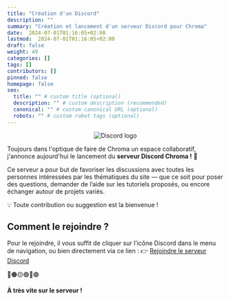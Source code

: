 ```yaml
---
title: "Création d'un Discord"
description: ""
summary: "Création et lancement d'un serveur Discord pour Chroma"
date:  2024-07-01T01:16:05+02:00
lastmod:  2024-07-01T01:16:05+02:00
draft: false
weight: 49
categories: []
tags: []
contributors: []
pinned: false
homepage: false
seo:
  title: "" # custom title (optional)
  description: "" # custom description (recommended)
  canonical: "" # custom canonical URL (optional)
  robots: "" # custom robot tags (optional)
---
```


<p align="center">
    <img src="/chroma/images/discord.jpg" alt="Discord logo" class="w-full h-auto" />
    </br>
</p>

Toujours dans l'optique de faire de Chroma un espace collaboratif, j'annonce aujourd'hui le lancement du **serveur Discord Chroma !** :tada:

Ce serveur a pour but de favoriser les discussions avec toutes les personnes intéressées par les thématiques du site — que ce soit pour poser des questions, demander de l’aide sur les tutoriels proposés, ou encore échanger autour de projets variés.

💡 Toute contribution ou suggestion est la bienvenue !

## Comment le rejoindre ?

Pour le rejoindre, il vous suffit de cliquer sur l'icône Discord dans le menu de navigation, ou bien directement via ce lien :
:point_right: [Rejoindre le serveur Discord](https://discord.gg/CwP7xzzsds)

🔴🟠🟡🟢🔵🟣

**À très vite sur le serveur !**
